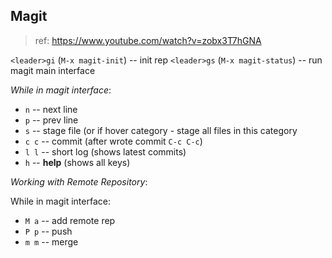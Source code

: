## Magit

> ref: https://www.youtube.com/watch?v=zobx3T7hGNA

`<leader>gi` (`M-x magit-init`) -- init rep
`<leader>gs` (`M-x magit-status`) -- run magit main interface

_While in magit interface_:

- `n` -- next line
- `p` -- prev line
- `s` -- stage file (or if hover category - stage all files in this category
- `c c` -- commit (after wrote commit `C-c C-c`)
- `l l` -- short log (shows latest commits)
- `h` -- **help** (shows all keys)

_Working with Remote Repository_:

While in magit interface:

- `M a` -- add remote rep
- `P p` -- push
- `m m` -- merge
